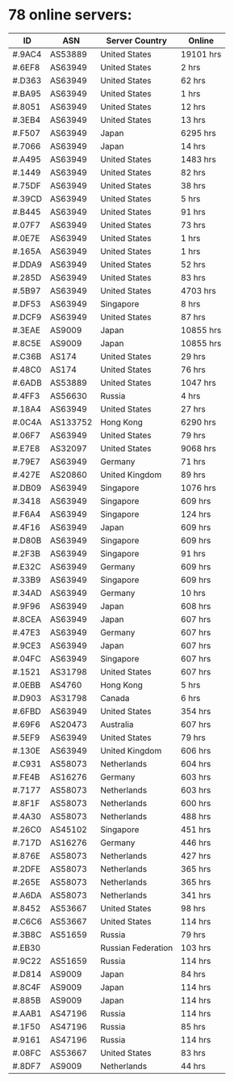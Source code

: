 # 78 online servers:

| ID | ASN | Server Country | Online |
| ------ | ------ | ------ | ------ |
| #.9AC4 | AS53889 | United States | 19101 hrs |
| #.6EF8 | AS63949 | United States | 2 hrs |
| #.D363 | AS63949 | United States | 62 hrs |
| #.BA95 | AS63949 | United States | 1 hrs |
| #.8051 | AS63949 | United States | 12 hrs |
| #.3EB4 | AS63949 | United States | 13 hrs |
| #.F507 | AS63949 | Japan | 6295 hrs |
| #.7066 | AS63949 | Japan | 14 hrs |
| #.A495 | AS63949 | United States | 1483 hrs |
| #.1449 | AS63949 | United States | 82 hrs |
| #.75DF | AS63949 | United States | 38 hrs |
| #.39CD | AS63949 | United States | 5 hrs |
| #.B445 | AS63949 | United States | 91 hrs |
| #.07F7 | AS63949 | United States | 73 hrs |
| #.0E7E | AS63949 | United States | 1 hrs |
| #.165A | AS63949 | United States | 1 hrs |
| #.DDA9 | AS63949 | United States | 52 hrs |
| #.285D | AS63949 | United States | 83 hrs |
| #.5B97 | AS63949 | United States | 4703 hrs |
| #.DF53 | AS63949 | Singapore | 8 hrs |
| #.DCF9 | AS63949 | United States | 87 hrs |
| #.3EAE | AS9009 | Japan | 10855 hrs |
| #.8C5E | AS9009 | Japan | 10855 hrs |
| #.C36B | AS174 | United States | 29 hrs |
| #.48C0 | AS174 | United States | 76 hrs |
| #.6ADB | AS53889 | United States | 1047 hrs |
| #.4FF3 | AS56630 | Russia | 4 hrs |
| #.18A4 | AS63949 | United States | 27 hrs |
| #.0C4A | AS133752 | Hong Kong | 6290 hrs |
| #.06F7 | AS63949 | United States | 79 hrs |
| #.E7E8 | AS32097 | United States | 9068 hrs |
| #.79E7 | AS63949 | Germany | 71 hrs |
| #.427E | AS20860 | United Kingdom | 89 hrs |
| #.DB09 | AS63949 | Singapore | 1076 hrs |
| #.3418 | AS63949 | Singapore | 609 hrs |
| #.F6A4 | AS63949 | Singapore | 124 hrs |
| #.4F16 | AS63949 | Japan | 609 hrs |
| #.D80B | AS63949 | Singapore | 609 hrs |
| #.2F3B | AS63949 | Singapore | 91 hrs |
| #.E32C | AS63949 | Germany | 609 hrs |
| #.33B9 | AS63949 | Singapore | 609 hrs |
| #.34AD | AS63949 | Germany | 10 hrs |
| #.9F96 | AS63949 | Japan | 608 hrs |
| #.8CEA | AS63949 | Japan | 607 hrs |
| #.47E3 | AS63949 | Germany | 607 hrs |
| #.9CE3 | AS63949 | Japan | 607 hrs |
| #.04FC | AS63949 | Singapore | 607 hrs |
| #.1521 | AS31798 | United States | 607 hrs |
| #.0EBB | AS4760 | Hong Kong | 5 hrs |
| #.D903 | AS31798 | Canada | 6 hrs |
| #.6FBD | AS63949 | United States | 354 hrs |
| #.69F6 | AS20473 | Australia | 607 hrs |
| #.5EF9 | AS63949 | United States | 79 hrs |
| #.130E | AS63949 | United Kingdom | 606 hrs |
| #.C931 | AS58073 | Netherlands | 604 hrs |
| #.FE4B | AS16276 | Germany | 603 hrs |
| #.7177 | AS58073 | Netherlands | 603 hrs |
| #.8F1F | AS58073 | Netherlands | 600 hrs |
| #.4A30 | AS58073 | Netherlands | 488 hrs |
| #.26C0 | AS45102 | Singapore | 451 hrs |
| #.717D | AS16276 | Germany | 446 hrs |
| #.876E | AS58073 | Netherlands | 427 hrs |
| #.2DFE | AS58073 | Netherlands | 365 hrs |
| #.265E | AS58073 | Netherlands | 365 hrs |
| #.A6DA | AS58073 | Netherlands | 341 hrs |
| #.8452 | AS53667 | United States | 98 hrs |
| #.C6C6 | AS53667 | United States | 114 hrs |
| #.3B8C | AS51659 | Russia | 79 hrs |
| #.EB30 |  | Russian Federation | 103 hrs |
| #.9C22 | AS51659 | Russia | 114 hrs |
| #.D814 | AS9009 | Japan | 84 hrs |
| #.8C4F | AS9009 | Japan | 114 hrs |
| #.885B | AS9009 | Japan | 114 hrs |
| #.AAB1 | AS47196 | Russia | 114 hrs |
| #.1F50 | AS47196 | Russia | 85 hrs |
| #.9161 | AS47196 | Russia | 114 hrs |
| #.08FC | AS53667 | United States | 83 hrs |
| #.8DF7 | AS9009 | Netherlands | 44 hrs |

